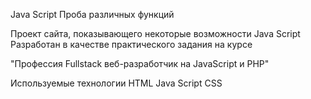 Java Script
Проба различных функций

Проект сайта, показывающего некоторые возможности Java Script
Разработан в качестве практического задания на курсе

"Профессия Fullstack веб-разработчик на JavaScript и PHP"

Используемые технологии
HTML
Java Script
CSS 

